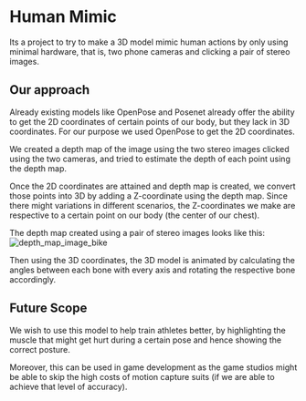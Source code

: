 # Human Mimic
Its a project to try to make a 3D model mimic human actions by only using minimal hardware, that is, two phone cameras and clicking a pair of stereo images.

## Our approach
Already existing models like OpenPose and Posenet already offer the ability to get the 2D coordinates of certain points of our body, but they lack in 3D coordinates.
For our purpose we used OpenPose to get the 2D coordinates.

We created a depth map of the image using the two stereo images clicked using the two cameras, and tried to estimate the depth of each point using the depth map.

Once the 2D coordinates are attained and depth map is created, we convert those points into 3D by adding a Z-coordinate using the depth map.
Since there might variations in different scenarios, the Z-coordinates we make are respective to a certain point on our body (the center of our chest).

The depth map created using a pair of stereo images looks like this:
![depth_map_image_bike](https://user-images.githubusercontent.com/31778302/69341793-3d361580-0c90-11ea-8056-332db81f956c.png)

Then using the 3D coordinates, the 3D model is animated by calculating the angles between each bone with every axis and rotating the respective bone accordingly.


## Future Scope
We wish to use this model to help train athletes better, by highlighting the muscle that might get hurt during a certain pose and hence showing the correct posture.

Moreover, this can be used in game development as the game studios might be able to skip the high costs of motion capture suits (if we are able to achieve that level of accuracy).
